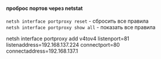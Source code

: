 
 #### проброс портов через netstat
 
 
 `netsh interface portproxy reset`    - сбросить все правила  
 `netsh interface portproxy show all` - показать все правила  
 
 netsh interface portproxy add v4tov4 listenport=81 listenaddress=192.168.137.224 connectport=80 connectaddress=192.168.137.1
 